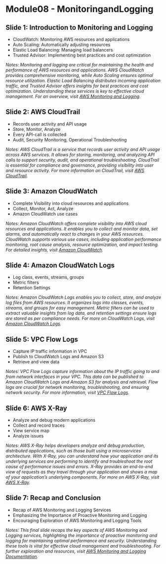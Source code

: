 # Module08 - MonitoringandLogging



## Slide 1: Introduction to Monitoring and Logging

- CloudWatch: Monitoring AWS resources and applications
- Auto Scaling: Automatically adjusting resources
- Elastic Load Balancing: Managing load balancers
- Trusted Advisor: Implementing best practices and cost optimization

_Notes:
Monitoring and logging are critical for maintaining the health and performance of AWS resources and applications. AWS CloudWatch provides comprehensive monitoring, while Auto Scaling ensures optimal resource utilization. Elastic Load Balancing distributes incoming application traffic, and Trusted Advisor offers insights for best practices and cost optimization. Understanding these services is key to effective cloud management. For an overview, visit [AWS Monitoring and Logging](https://docs.aws.amazon.com/prescriptive-guidance/latest/logging-monitoring-for-application-owners/aws-services-logging-monitoring.html)._

## Slide 2: AWS CloudTrail

- Records user activity and API usage
- Store, Monitor, Analyze
- Every API-call is collected
- Audit, Security Monitoring, Operational Troubleshooting

_Notes:
AWS CloudTrail is a service that records user activity and API usage across AWS services. It allows for storing, monitoring, and analyzing API calls to support security, audit, and operational troubleshooting. CloudTrail is essential for compliance and governance, providing visibility into user and resource activity. For more information on CloudTrail, visit [AWS CloudTrail](https://aws.amazon.com/cloudtrail/)._

## Slide 3: Amazon CloudWatch

- Complete Visibility into cloud resources and applications
- Collect, Monitor, Act, Analyze
- Amazon CloudWatch use cases

_Notes:
Amazon CloudWatch offers complete visibility into AWS cloud resources and applications. It enables you to collect and monitor data, set alarms, and automatically react to changes in your AWS resources. CloudWatch supports various use cases, including application performance monitoring, root cause analysis, resource optimization, and impact testing. For detailed insights, visit [Amazon CloudWatch](https://aws.amazon.com/cloudwatch/)._

## Slide 4: Amazon CloudWatch Logs

- Log class, events, streams, groups
- Metric filters
- Retention Settings

_Notes:
Amazon CloudWatch Logs enables you to collect, store, and analyze log files from AWS resources. It organizes logs into classes, events, streams, and groups for easy management. Metric filters can be used to extract valuable insights from log data, and retention settings ensure logs are stored as per compliance needs. For more on CloudWatch Logs, visit [Amazon CloudWatch Logs](https://docs.aws.amazon.com/AmazonCloudWatch/latest/logs/WhatIsCloudWatchLogs.html)._

## Slide 5: VPC Flow Logs

- Capture IP traffic information in VPC
- Publish to CloudWatch Logs and Amazon S3
- Retrieve and view data

_Notes:
VPC Flow Logs capture information about the IP traffic going to and from network interfaces in your VPC. This data can be published to Amazon CloudWatch Logs and Amazon S3 for analysis and retrieval. Flow logs are crucial for network monitoring, troubleshooting, and ensuring network security. For more information, visit [VPC Flow Logs](https://docs.aws.amazon.com/vpc/latest/userguide/flow-logs.html)._

## Slide 6: AWS X-Ray

- Analyze and debug modern applications
- Collect and record traces
- View service map
- Analyze issues

_Notes:
AWS X-Ray helps developers analyze and debug production, distributed applications, such as those built using a microservices architecture. With X-Ray, you can understand how your application and its underlying services are performing to identify and troubleshoot the root cause of performance issues and errors. X-Ray provides an end-to-end view of requests as they travel through your application and shows a map of your application’s underlying components. For more on AWS X-Ray, visit [AWS X-Ray](https://aws.amazon.com/xray/)._

## Slide 7: Recap and Conclusion

- Recap of AWS Monitoring and Logging Services
- Emphasizing the Importance of Proactive Monitoring and Logging
- Encouraging Exploration of AWS Monitoring and Logging Tools

_Notes:
This final slide recaps the key aspects of AWS Monitoring and Logging services, highlighting the importance of proactive monitoring and logging for maintaining optimal performance and security. Understanding these tools is vital for effective cloud management and troubleshooting. For further exploration and resources, visit [AWS Monitoring and Logging Documentation](https://docs.aws.amazon.com/AmazonCloudWatch/latest/monitoring/WhatIsCloudWatch.html)._
